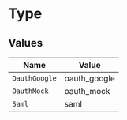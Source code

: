 # Type


## Values

| Name          | Value         |
| ------------- | ------------- |
| `OauthGoogle` | oauth_google  |
| `OauthMock`   | oauth_mock    |
| `Saml`        | saml          |